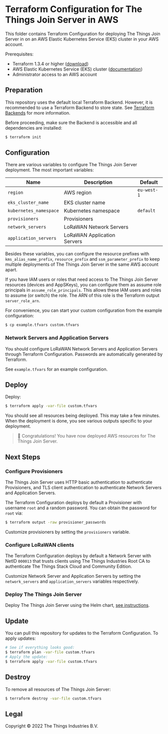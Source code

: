 # Terraform Configuration for The Things Join Server in AWS

This folder contains Terraform Configuration for deploying The Things Join Server in on an AWS Elastic Kubernetes Service (EKS) cluster in your AWS account.

Prerequisites:

- Terraform 1.3.4 or higher ([download](https://www.terraform.io/downloads))
- AWS Elastic Kubernetes Service (EKS) cluster ([documentation](https://aws.amazon.com/eks/getting-started/))
- Administrator access to an AWS account

## Preparation

This repository uses the default local Terraform Backend. However, it is recommended to use a Terraform Backend to store state. See [Terraform Backends](https://www.terraform.io/language/settings/backends) for more information.

Before proceeding, make sure the Backend is accessible and all dependencies are installed:

```bash
$ terraform init
```

## Configuration

There are various variables to configure The Things Join Server deployment. The most important variables:

| Name                   | Description                 | Default     |
| ---------------------- | --------------------------- | ----------- |
| `region`               | AWS region                  | `eu-west-1` |
| `eks_cluster_name`     | EKS cluster name            |             |
| `kubernetes_namespace` | Kubernetes namespace        | `default`   |
| `provisioners`         | Provisioners                |             |
| `network_servers`      | LoRaWAN Network Servers     |             |
| `application_servers`  | LoRaWAN Application Servers |             |

Besides these variables, you can configure the resource prefixes with `kms_alias_name_prefix`, `resource_prefix` and `ssm_parameter_prefix` to keep multiple deployments of The Things Join Server in the same AWS account apart.

If you have IAM users or roles that need access to The Things Join Server resources (devices and AppSKeys), you can configure them as assume role principals in `assume_role_principals`. This allows these IAM users and roles to assume (or switch) the role. The ARN of this role is the Terraform output `server_role_arn`.

For convenience, you can start your custom configuration from the example configuration:

```bash
$ cp example.tfvars custom.tfvars
```

### Network Servers and Application Servers

You should configure LoRaWAN Network Servers and Application Servers through Terraform Configuration. Passwords are automatically generated by Terraform.

See `example.tfvars` for an example configuration.

## Deploy

Deploy:

```bash
$ terraform apply -var-file custom.tfvars
```

You should see all resources being deployed. This may take a few minutes. When the deployment is done, you see various outputs specific to your deployment.

> 🎉 Congratulations! You have now deployed AWS resources for The Things Join Server.

## Next Steps

### Configure Provisioners

The Things Join Server uses HTTP basic authentication to authenticate Provisioners, and TLS client authentication to authenticate Network Servers and Application Servers.

The Terraform Configuration deploys by default a Provisioner with username `root` and a random password. You can obtain the password for `root` via:

```bash
$ terraform output -raw provisioner_passwords
```

Customize provisioners by setting the `provisioners` variable.

### Configure LoRaWAN clients

The Terraform Configuration deploys by default a Network Server with NetID `000013` that trusts clients using The Things Industries Root CA to authenticate The Things Stack Cloud and Community Edition.

Customize Network Server and Application Servers by setting the `network_servers` and `application_servers` variables respectively.

### Deploy The Things Join Server

Deploy The Things Join Server using the Helm chart, [see instructions](../helm-chart/README.md).

## Update

You can pull this repository for updates to the Terraform Configuration. To apply updates:

```bash
# See if everything looks good:
$ terraform plan -var-file custom.tfvars
# Apply the update:
$ terraform apply -var-file custom.tfvars
```

## Destroy

To remove all resources of The Things Join Server:

```bash
$ terraform destroy -var-file custom.tfvars
```

## Legal

Copyright © 2022 The Things Industries B.V.
